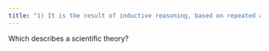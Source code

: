 ```yaml
---
title: "1) It is the result of inductive reasoning, based on repeated and confirmed observations. 2) It is a generalization about the predictable ways in which matter and energy behave. 3) It is information that can be independently verified by a trained individual. 4) It is a summary of conclusions drawn from a large body of observed facts."
---
```

Which describes a scientific theory?

